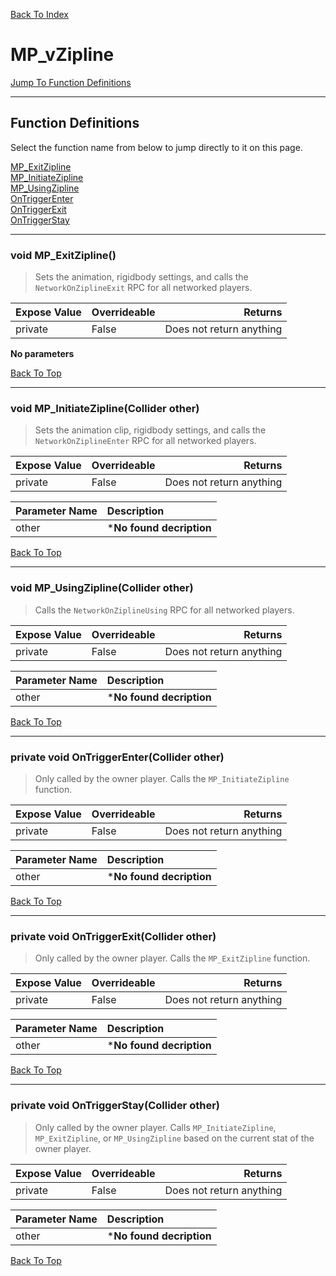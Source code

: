 [Back To Index](../../index.md)

# MP_vZipline

[Jump To Function Definitions](#functions-definitions)<br/>

--------------------------------------------------------
## Function Definitions<a name="functions-definitions"></a>

Select the function name from below to jump directly to it on this page.

[MP_ExitZipline](#MP_ExitZipline)<br>
[MP_InitiateZipline](#MP_InitiateZipline)<br>
[MP_UsingZipline](#MP_UsingZipline)<br>
[OnTriggerEnter](#OnTriggerEnter)<br>
[OnTriggerExit](#OnTriggerExit)<br>
[OnTriggerStay](#OnTriggerStay)<br>

------------------
### void MP_ExitZipline()<a name="MP_ExitZipline"></a>

>   Sets the animation, rigidbody settings, and calls the `NetworkOnZiplineExit` RPC for all networked players. 

| Expose Value | Overrideable | Returns |
|:---|:---|---:|
|private|False|Does not return anything|

**No parameters**

[Back To Top](#)

------------------
### void MP_InitiateZipline(Collider other)<a name="MP_InitiateZipline"></a>

>   Sets the animation clip, rigidbody settings, and calls the `NetworkOnZiplineEnter` RPC for all networked players. 

| Expose Value | Overrideable | Returns |
|:---|:---|---:|
|private|False|Does not return anything|

| Parameter Name | Description |
|:---|:---|
|other|***No found decription**|

[Back To Top](#)

------------------
### void MP_UsingZipline(Collider other)<a name="MP_UsingZipline"></a>

>   Calls the `NetworkOnZiplineUsing` RPC for all networked players. 

| Expose Value | Overrideable | Returns |
|:---|:---|---:|
|private|False|Does not return anything|

| Parameter Name | Description |
|:---|:---|
|other|***No found decription**|

[Back To Top](#)

------------------
### private void OnTriggerEnter(Collider other)<a name="OnTriggerEnter"></a>

>   Only called by the owner player. Calls the `MP_InitiateZipline` function. 

| Expose Value | Overrideable | Returns |
|:---|:---|---:|
|private|False|Does not return anything|

| Parameter Name | Description |
|:---|:---|
|other|***No found decription**|

[Back To Top](#)

------------------
### private void OnTriggerExit(Collider other)<a name="OnTriggerExit"></a>

>   Only called by the owner player. Calls the `MP_ExitZipline` function. 

| Expose Value | Overrideable | Returns |
|:---|:---|---:|
|private|False|Does not return anything|

| Parameter Name | Description |
|:---|:---|
|other|***No found decription**|

[Back To Top](#)

------------------
### private void OnTriggerStay(Collider other)<a name="OnTriggerStay"></a>

>   Only called by the owner player. Calls `MP_InitiateZipline`, `MP_ExitZipline`, or `MP_UsingZipline` based on the current stat of the owner player. 

| Expose Value | Overrideable | Returns |
|:---|:---|---:|
|private|False|Does not return anything|

| Parameter Name | Description |
|:---|:---|
|other|***No found decription**|

[Back To Top](#)

